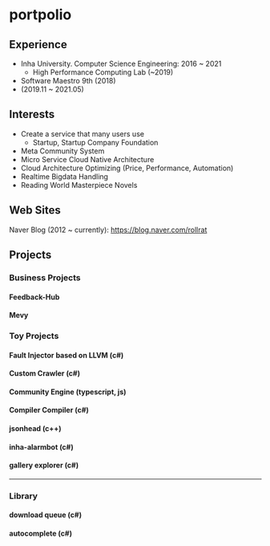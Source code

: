 # portpolio

## Experience

 - Inha University. Computer Science Engineering: 2016 ~ 2021
   - High Performance Computing Lab (~2019)
 - Software Maestro 9th (2018)
 - (2019.11 ~ 2021.05)

## Interests

 - Create a service that many users use
   - Startup, Startup Company Foundation
 - Meta Community System
 - Micro Service Cloud Native Architecture
 - Cloud Architecture Optimizing (Price, Performance, Automation)
 - Realtime Bigdata Handling
 - Reading World Masterpiece Novels

## Web Sites

Naver Blog (2012 ~ currently): https://blog.naver.com/rollrat

## Projects

### Business Projects

#### Feedback-Hub

#### Mevy

### Toy Projects

#### Fault Injector based on LLVM (c#)
 
#### Custom Crawler (c#)

#### Community Engine (typescript, js)

#### Compiler Compiler (c#)

#### jsonhead (c++)

#### inha-alarmbot (c#)

#### gallery explorer (c#)

---

### Library

#### download queue (c#)

#### autocomplete (c#)
